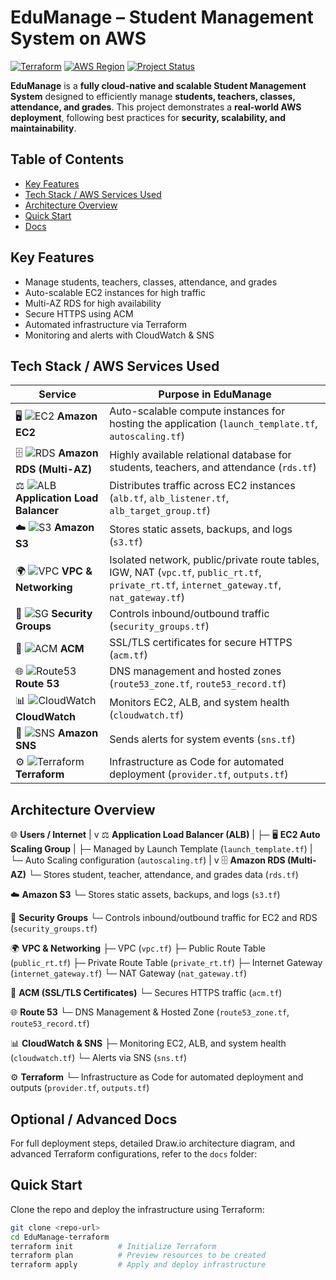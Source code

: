 # EduManage – Student Management System on AWS

[![Terraform](https://img.shields.io/badge/Terraform-v1.5.7-blue)](https://www.terraform.io/)
[![AWS Region](https://img.shields.io/badge/AWS-Asia%20Pacific%20(Mumbai)-orange)](https://aws.amazon.com/)
[![Project Status](https://img.shields.io/badge/Status-Completed-brightgreen)]()

**EduManage** is a **fully cloud-native and scalable Student Management System** designed to efficiently manage **students, teachers, classes, attendance, and grades**. This project demonstrates a **real-world AWS deployment**, following best practices for **security, scalability, and maintainability**.

## Table of Contents
- [Key Features](#key-features)
- [Tech Stack / AWS Services Used](#tech-stack--aws-services-used)
- [Architecture Overview](#architecture-overview)
- [Quick Start](#quick-start)
- [Docs](#optional--advanced-docs)



## Key Features
- Manage students, teachers, classes, attendance, and grades
- Auto-scalable EC2 instances for high traffic
- Multi-AZ RDS for high availability
- Secure HTTPS using ACM
- Automated infrastructure via Terraform
- Monitoring and alerts with CloudWatch & SNS


## Tech Stack / AWS Services Used

| Service | Purpose in EduManage |
|---------|--------------------|
| 🖥️ ![EC2](https://img.shields.io/badge/EC2-Compute-blue) **Amazon EC2** | Auto-scalable compute instances for hosting the application (`launch_template.tf`, `autoscaling.tf`) |
| 🗄️ ![RDS](https://img.shields.io/badge/RDS-Database-orange) **Amazon RDS (Multi-AZ)** | Highly available relational database for students, teachers, and attendance (`rds.tf`) |
| ⚖️ ![ALB](https://img.shields.io/badge/ALB-LoadBalancer-yellow) **Application Load Balancer** | Distributes traffic across EC2 instances (`alb.tf`, `alb_listener.tf`, `alb_target_group.tf`) |
| ☁️ ![S3](https://img.shields.io/badge/S3-Storage-lightblue) **Amazon S3** | Stores static assets, backups, and logs (`s3.tf`) |
| 🌍 ![VPC](https://img.shields.io/badge/VPC-Network-green) **VPC & Networking** | Isolated network, public/private route tables, IGW, NAT (`vpc.tf`, `public_rt.tf`, `private_rt.tf`, `internet_gateway.tf`, `nat_gateway.tf`) |
| 🔐 ![SG](https://img.shields.io/badge/SecurityGroups-Firewall-red) **Security Groups** | Controls inbound/outbound traffic (`security_groups.tf`) |
| 🔑 ![ACM](https://img.shields.io/badge/ACM-Certificate-purple) **ACM** | SSL/TLS certificates for secure HTTPS (`acm.tf`) |
| 🌐 ![Route53](https://img.shields.io/badge/Route53-DNS-blueviolet) **Route 53** | DNS management and hosted zones (`route53_zone.tf`, `route53_record.tf`) |
| 📊 ![CloudWatch](https://img.shields.io/badge/CloudWatch-Monitoring-lightgrey) **CloudWatch** | Monitors EC2, ALB, and system health (`cloudwatch.tf`) |
| 📣 ![SNS](https://img.shields.io/badge/SNS-Notifications-pink) **Amazon SNS** | Sends alerts for system events (`sns.tf`) |
| ⚙️ ![Terraform](https://img.shields.io/badge/Terraform-IaC-lightblue) **Terraform** | Infrastructure as Code for automated deployment (`provider.tf`, `outputs.tf`) |


## Architecture Overview

🌐 **Users / Internet**
      |
      v
⚖️ **Application Load Balancer (ALB)**
      |
      ├─ 🖥️ **EC2 Auto Scaling Group**
      |     ├─ Managed by Launch Template (`launch_template.tf`)
      |     └─ Auto Scaling configuration (`autoscaling.tf`)
      |
      v
🗄️ **Amazon RDS (Multi-AZ)**
      └─ Stores student, teacher, attendance, and grades data (`rds.tf`)

☁️ **Amazon S3**
      └─ Stores static assets, backups, and logs (`s3.tf`)

🔐 **Security Groups**
      └─ Controls inbound/outbound traffic for EC2 and RDS (`security_groups.tf`)

🌍 **VPC & Networking**
      ├─ VPC (`vpc.tf`)
      ├─ Public Route Table (`public_rt.tf`)
      ├─ Private Route Table (`private_rt.tf`)
      ├─ Internet Gateway (`internet_gateway.tf`)
      └─ NAT Gateway (`nat_gateway.tf`)

🔑 **ACM (SSL/TLS Certificates)**
      └─ Secures HTTPS traffic (`acm.tf`)

🌐 **Route 53**
      └─ DNS Management & Hosted Zone (`route53_zone.tf`, `route53_record.tf`)

📊 **CloudWatch & SNS**
      ├─ Monitoring EC2, ALB, and system health (`cloudwatch.tf`)
      └─ Alerts via SNS (`sns.tf`)

⚙️ **Terraform**
      └─ Infrastructure as Code for automated deployment and outputs (`provider.tf`, `outputs.tf`)


## Optional / Advanced Docs

For full deployment steps, detailed Draw.io architecture diagram, and advanced Terraform configurations, refer to the `docs` folder:


## Quick Start

Clone the repo and deploy the infrastructure using Terraform:

```bash
git clone <repo-url>
cd EduManage-terraform
terraform init          # Initialize Terraform
terraform plan          # Preview resources to be created
terraform apply         # Apply and deploy infrastructure
